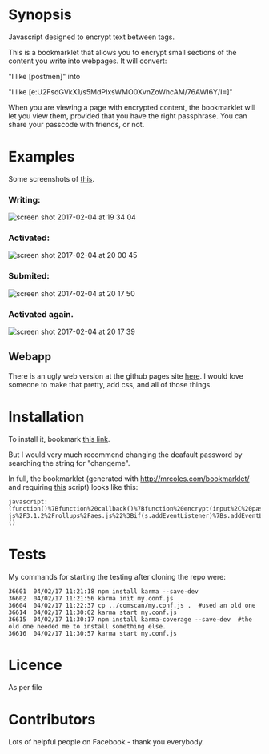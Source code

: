 # Synopsis

Javascript designed to encrypt text between tags. 

This is a bookmarklet that allows you to encrypt small sections of the content you write into webpages.  It will convert: 

"I like [postmen]" into 

"I like [e:U2FsdGVkX1/s5MdPIxsWMO0XvnZoWhcAM/76AWI6Y/I=]"

When you are viewing a page with encrypted content, the bookmarklet will let you view them, provided that you have the right passphrase.   You can share your passcode with friends, or not.

# Examples
Some screenshots of [this](https://www.reddit.com/r/shadowcryptplayground/comments/5s2ol9/this_is_a_test_of_some/).

### Writing: 
![screen shot 2017-02-04 at 19 34 04](https://cloud.githubusercontent.com/assets/4369547/22621165/b89bbbf8-eb14-11e6-836a-6e5c048dbdda.png)

### Activated: 
![screen shot 2017-02-04 at 20 00 45](https://cloud.githubusercontent.com/assets/4369547/22621166/b89c4582-eb14-11e6-8f31-3f8b914f9040.png)

### Submited: 
![screen shot 2017-02-04 at 20 17 50](https://cloud.githubusercontent.com/assets/4369547/22621251/2444d1ee-eb17-11e6-8b51-24cb552a76a8.png)

### Activated again.
![screen shot 2017-02-04 at 20 17 39](https://cloud.githubusercontent.com/assets/4369547/22621250/2443e61c-eb17-11e6-883e-b5d79dc8070b.png)


## Webapp 
There is an ugly web version at the github pages site [here](https://joereddington.github.io/PrivateInPublic/). I would love someone to make that pretty, add css, and all of those things. 

# Installation 

To install it, bookmark [this link](javascript:(function()%7Bfunction%20callback()%7Bfunction%20encrypt(input%2C%20passcode)%20%7Bpasscode%20%3D%20passcode%20%7C%7C%20%22hardcoded%22%3Breturn%20CryptoJS.AES.encrypt(input%2C%20passcode).toString()%3B%7Dfunction%20decrypt(ciphertext%2C%20passcode)%20%7Bpasscode%20%3D%20passcode%20%7C%7C%20%22hardcoded%22%3Bvar%20bytes%20%3D%20CryptoJS.AES.decrypt(ciphertext%2C%20passcode)%3Bvar%20plaintext%20%3D%20bytes.toString(CryptoJS.enc.Utf8)%3Breturn%20plaintext%3B%7Dfunction%20parse(input%2C%20passcode)%20%7Bpasscode%20%3D%20passcode%20%7C%7C%20%22hardcoded%22%3BinputArray%20%3D%20input.split(%2F%5C%5B%7C%5C%5D%2F)%3Bfor%20(var%20i%20%3D%201%3B%20i%20%3C%20inputArray.length%3B%20i%20%2B%3D%202)%20%7Bif%20(inputArray%5Bi%5D.startsWith(%22e%3A%22))%20%7BinputArray%5Bi%5D%20%3D%20%22%5B%22%20%2B%20decrypt(inputArray%5Bi%5D.slice(2)%2C%20passcode)%20%2B%20%22%5D%22%3B%7D%20else%20%7BinputArray%5Bi%5D%20%3D%20%22%5Be%3A%22%20%2B%20encrypt(inputArray%5Bi%5D%2C%20passcode)%20%2B%20%22%5D%22%3B%7D%7Dreturn%20inputArray.join(%22%22)%7Dfunction%20htmlreplace(element%2C%20passcode)%20%7B%20%2F*modified%20from%20http%3A%2F%2Fstackoverflow.com%2Fa%2F1175796%2F170243*%2Fpasscode%20%3D%20passcode%20%7C%7C%20%22hardcoded%22%3Bif%20(!element)%20element%20%3D%20document.body%3Bvar%20nodes%20%3D%20element.childNodes%3Bfor%20(var%20n%20%3D%200%3B%20n%20%3C%20nodes.length%3B%20n%2B%2B)%20%7Bif%20(nodes%5Bn%5D.nodeType%20%3D%3D%20Node.TEXT_NODE)%20%7Bnodes%5Bn%5D.textContent%20%3D%20parse(nodes%5Bn%5D.textContent%2C%20passcode)%3B%7D%20else%20%7Bhtmlreplace(nodes%5Bn%5D%2C%20passcode)%3B%7D%7D%7Dfunction%20changeall(passcode)%20%7Bpasscode%20%3D%20passcode%20%7C%7C%20%22hardcoded%22%3Bvar%20inputsArray%20%3D%20document.getElementsByTagName('textarea')%3Bfor%20(i%20%3D%200%3B%20i%20%3C%20inputsArray.length%3B%20i%2B%2B)%20%7Bif%20(inputsArray%5Bi%5D.type%20%3D%3D%20'textarea')%20%7Bvar%20contents%20%3D%20parse(inputsArray%5Bi%5D.value%2C%20passcode)%3BinputsArray%5Bi%5D.value%20%3D%20contents%3B%7D%7Dhtmlreplace(document.body%2C%20passcode)%3B%7Dchangeall()%7Dvar%20s%3Ddocument.createElement(%22script%22)%3Bs.src%3D%22https%3A%2F%2Fcdnjs.cloudflare.com%2Fajax%2Flibs%2Fcrypto-js%2F3.1.2%2Frollups%2Faes.js%22%3Bif(s.addEventListener)%7Bs.addEventListener(%22load%22%2Ccallback%2Cfalse)%7Delse%20if(s.readyState)%7Bs.onreadystatechange%3Dcallback%7Ddocument.body.appendChild(s)%3B%7D)()).  

But I would very much recommend changing the deafault password by searching the string for "changeme".  

In full, the bookmarklet (generated with http://mrcoles.com/bookmarklet/ and requiring [this](https://cdnjs.cloudflare.com/ajax/libs/crypto-js/3.1.2/rollups/aes.js) script) looks like this: 

```
javascript:(function()%7Bfunction%20callback()%7Bfunction%20encrypt(input%2C%20passcode)%20%7Bpasscode%20%3D%20passcode%20%7C%7C%20%22hardcoded%22%3Breturn%20CryptoJS.AES.encrypt(input%2C%20passcode).toString()%3B%7Dfunction%20decrypt(ciphertext%2C%20passcode)%20%7Bpasscode%20%3D%20passcode%20%7C%7C%20%22hardcoded%22%3Bvar%20bytes%20%3D%20CryptoJS.AES.decrypt(ciphertext%2C%20passcode)%3Bvar%20plaintext%20%3D%20bytes.toString(CryptoJS.enc.Utf8)%3Breturn%20plaintext%3B%7Dfunction%20parse(input%2C%20passcode)%20%7Bpasscode%20%3D%20passcode%20%7C%7C%20%22hardcoded%22%3BinputArray%20%3D%20input.split(%2F%5C%5B%7C%5C%5D%2F)%3Bfor%20(var%20i%20%3D%201%3B%20i%20%3C%20inputArray.length%3B%20i%20%2B%3D%202)%20%7Bif%20(inputArray%5Bi%5D.startsWith(%22e%3A%22))%20%7BinputArray%5Bi%5D%20%3D%20%22%5B%22%20%2B%20decrypt(inputArray%5Bi%5D.slice(2)%2C%20passcode)%20%2B%20%22%5D%22%3B%7D%20else%20%7BinputArray%5Bi%5D%20%3D%20%22%5Be%3A%22%20%2B%20encrypt(inputArray%5Bi%5D%2C%20passcode)%20%2B%20%22%5D%22%3B%7D%7Dreturn%20inputArray.join(%22%22)%7Dfunction%20htmlreplace(element%2C%20passcode)%20%7B%20%2F*modified%20from%20http%3A%2F%2Fstackoverflow.com%2Fa%2F1175796%2F170243*%2Fpasscode%20%3D%20passcode%20%7C%7C%20%22hardcoded%22%3Bif%20(!element)%20element%20%3D%20document.body%3Bvar%20nodes%20%3D%20element.childNodes%3Bfor%20(var%20n%20%3D%200%3B%20n%20%3C%20nodes.length%3B%20n%2B%2B)%20%7Bif%20(nodes%5Bn%5D.nodeType%20%3D%3D%20Node.TEXT_NODE)%20%7Bnodes%5Bn%5D.textContent%20%3D%20parse(nodes%5Bn%5D.textContent%2C%20passcode)%3B%7D%20else%20%7Bhtmlreplace(nodes%5Bn%5D%2C%20passcode)%3B%7D%7D%7Dfunction%20changeall(passcode)%20%7Bpasscode%20%3D%20passcode%20%7C%7C%20%22hardcoded%22%3Bvar%20inputsArray%20%3D%20document.getElementsByTagName('textarea')%3Bfor%20(i%20%3D%200%3B%20i%20%3C%20inputsArray.length%3B%20i%2B%2B)%20%7Bif%20(inputsArray%5Bi%5D.type%20%3D%3D%20'textarea')%20%7Bvar%20contents%20%3D%20parse(inputsArray%5Bi%5D.value%2C%20passcode)%3BinputsArray%5Bi%5D.value%20%3D%20contents%3B%7D%7Dhtmlreplace(document.body%2C%20passcode)%3B%7Dchangeall()%7Dvar%20s%3Ddocument.createElement(%22script%22)%3Bs.src%3D%22https%3A%2F%2Fcdnjs.cloudflare.com%2Fajax%2Flibs%2Fcrypto-js%2F3.1.2%2Frollups%2Faes.js%22%3Bif(s.addEventListener)%7Bs.addEventListener(%22load%22%2Ccallback%2Cfalse)%7Delse%20if(s.readyState)%7Bs.onreadystatechange%3Dcallback%7Ddocument.body.appendChild(s)%3B%7D)()
```

# Tests
My commands for starting the testing after cloning the repo were: 

```
36601  04/02/17 11:21:18 npm install karma --save-dev
36602  04/02/17 11:21:56 karma init my.conf.js
36604  04/02/17 11:22:37 cp ../comscan/my.conf.js .  #used an old one
36614  04/02/17 11:30:02 karma start my.conf.js
36615  04/02/17 11:30:17 npm install karma-coverage --save-dev  #the old one needed me to install something else. 
36616  04/02/17 11:30:57 karma start my.conf.js

```

# Licence 
As per file 

# Contributors 
Lots of helpful people on Facebook - thank you everybody. 
